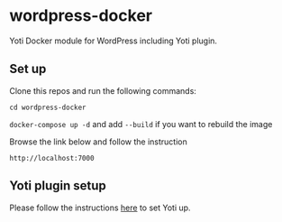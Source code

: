 # wordpress-docker
Yoti Docker module for WordPress including Yoti plugin.

## Set up
Clone this repos and run the following commands:

`cd wordpress-docker`

`docker-compose up -d` and add `--build` if you want to rebuild the image

Browse the link below and follow the instruction

`http://localhost:7000`

## Yoti plugin setup
Please follow the instructions [here](https://github.com/getyoti/yoti-wordpress) to set Yoti up.

